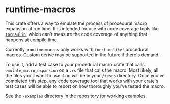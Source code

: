 # runtime-macros

This crate offers a way to emulate the process of procedural macro expansion at run time.
It is intended for use with code coverage tools like [`tarpaulin`], which can't measure
the code coverage of anything that happens at compile time.

Currently, `runtime-macros` only works with `functionlike!` procedural macros. Custom
derive may be supported in the future if there's demand.

[`tarpaulin`]: https://crates.io/crates/cargo-tarpaulin

To use it, add a test case to your procedural macro crate that calls `emulate_macro_expansion`
on a `.rs` file that calls the macro. Most likely, all the files you'll want to use it on will
be in your `/tests` directory. Once you've completed this step, any code coverage tool that
works with your crate's test cases will be able to report on how thoroughly you've tested the
macro.

See the `/examples` directory in the [repository] for working examples.

[repository]: https://github.com/jeremydavis519/runtime-macros

